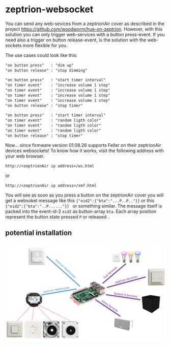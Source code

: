 # zeptrion-websocket

You can send any web-sevices from a zeptrionAir cover as described in the project https://github.com/woodworm/hue-on-zeptrion.
However, with this solution you can only trigger web-services with a button press-event.
If you need also a trigger on button release-event, is the solution with the web-sockets more flexible for you.

The use cases could look like this:
```
"on button press"   : "dim up"
"on button release" : "stop dimming"
```
```
"on button press"   : "start timer interval"
"on timer event"    : "increase volume 1 step"
"on timer event"    : "increase volume 1 step"
"on timer event"    : "increase volume 1 step"
"on timer event"    : "increase volume 1 step"
"on button release" : "stop timer"
```
```
"on button press"   : "start timer interval"
"on timer event"    : "random ligth color"
"on timer event"    : "random ligth color"
"on timer event"    : "random ligth color"
"on button release" : "stop timer"
```

Now... since firmware version 01.08.26 supports Feller on their zeptrionAir devices websockets! To know how it works, visit the following address with your web browser.

```
http://<zeptrionAir ip address>/ws.html
```
 or
```
http://<zeptrionAir ip address>/smf.html
```

You will see as soon as you press a button on the zeptrionAir cover you will get
a websoket message like this ```{"eid2":{"bta":"...P..P.."}}``` or this  ```{"eid2":{"bta":"..P......"}} ``` or something similar. The message itself is packed into the event-id-2 ```eid2``` as button-array ```bta```. Each array position represent the button state pressed ```P``` or released ```.```


## potential installation
![alt text](readme-res/0.png)
